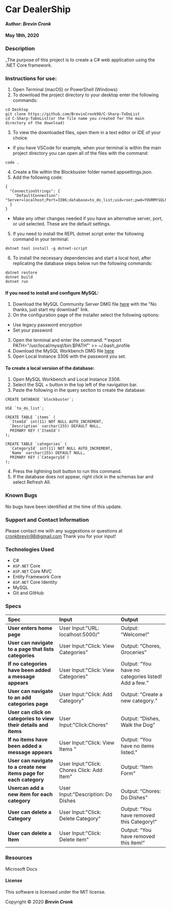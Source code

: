 # **Car DealerShip**

#### Author: **_Brevin Cronk_**
#### May 18th, 2020



### Description

_The purpose of this project is to create a C# web application using the .NET Core framework.

### Instructions for use:

1. Open Terminal (macOS) or PowerShell (Windows)
2. To download the project directory to your desktop enter the following commands:
```
cd Desktop
git clone https://github.com/BrevinCronk98/C-Sharp-ToDoList
cd C-Sharp-ToDoList(or the file name you created for the main directory of the download)
```
3. To view the downloaded files, open them in a text editor or IDE of your choice.
* if you have VSCode for example, when your terminal is within the main project directory you can open all of the files with the command:
```
code .
```
4. Create a file within the Blockbuster folder named appsettings.json.
5. Add the following code:
```
{
  "ConnectionStrings": {
    "DefaultConnection": "Server=localhost;Port=3306;database=to_do_list;uid=root;pwd=YOURMYSQLPASSWORDHERE;"
  }
}
```
* Make any other changes needed if you have an alternative server, port, or uid selected. These are the default settings.

5. If you need to install the REPL dotnet script enter the following command in your terminal: 
```
dotnet tool install -g dotnet-script
```
6. To install the necessary dependencies and start a local host, after replicating the database steps below run the following commands:
```
dotnet restore
dotnet build
dotnet run
```

#### If you need to install and configure MySQL:
1. Download the MySQL Community Server DMG file [here](https://dev.mysql.com/downloads/file/?id=484914) with the "No thanks, just start my download" link.
2. On the configuration page of the installer select the following options:
* Use legacy password encryption
* Set your password
3. Open the terminal and enter the command:
*'export PATH="/usr/local/mysql/bin:$PATH"' >> ~/.bash_profile
4. Download the MySQL Workbench DMG file [here](https://dev.mysql.com/downloads/file/?id=484391)
5. Open Local Instance 3306 with the password you set.

#### To create a local version of the database:
1. Open MySQL Workbench and Local Instance 3306.
2. Select the SQL + button in the top left of the navigation bar.
3. Paste the following in the query section to create the database:

```
CREATE DATABASE `blockbuster`;

USE `to_do_list`;

CREATE TABLE `items` (
  `ItemId` int(11) NOT NULL AUTO_INCREMENT,
  `Description` varchar(255) DEFAULT NULL,
  PRIMARY KEY (`ItemId`)
);

CREATE TABLE `categories` (
  `CategoryId` int(11) NOT NULL AUTO_INCREMENT,
  `Name` varchar(255) DEFAULT NULL,
  PRIMARY KEY (`CategoryId`)
);

```

4. Press the lightning bolt button to run this command.
5. If the database does not appear, right click in the schemas bar and select Refresh All.

### Known Bugs

No bugs have been identified at the time of this update.

### Support and Contact Information

Please contact me with any suggestions or questions at cronkbrevin98@gmail.com Thank you for your input!  

### Technologies Used

* C#
* `ASP.NET` Core
* `ASP.NET` Core MVC
* Entity Framework Core
* `ASP.NET` Core Identity
* MySQL
* Git and GitHub

### Specs
| Spec | Input | Output |
| :------------- | :------------- | :------------- |
| **User enters home page** | User Input:"URL: localhost:5000/" | Output: “Welcome!” |
| **User can navigate to a page that lists categories** | User Input:"Click: View Categories" | Output: “Chores, Groceries” |
| **If no categories have been added a message appears** | User Input:"Click: View Categories" | Output: “You have no categories listed! Add a few.” |
| **User can navigate to an add categories page** | User Input:"Click: Add Category" | Output: “Create a new category.” |
| **User can click on categories to view their details and items** | User Input:"Click:Chores" | Output: “Dishes, Walk the Dog” |
| **If no items have been added a message appears** | User Input:"Click: View Items " | Output: “You have no items listed.” |
| **User can navigate to a create new items page for each category** | User Input:"Click: Chores Click: Add Item" | Output: “Item Form" |
| **Usercan add a new item for each category** | User Input:"Description: Do Dishes | Output: “Chores: Do Dishes” |
| **User can delete a Category** | User Input:"Click: Delete Category" | Output: “You have removed this Category!” |
| **User can delete a Item** | User Input:"Click: Delete item" | Output: “You have removed this item!” |


<!-- &#9745; -->

### Resources
Microsoft Docs


#### License

This software is licensed under the MIT license.

Copyright © 2020 **_Brevin Cronk_**
